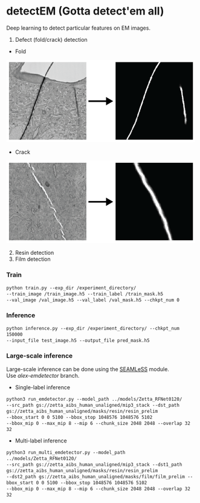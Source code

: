 # detectEM (Gotta detect'em all)

Deep learning to detect particular features on EM images.  
1. Defect (fold/crack) detection 
- Fold  
<img src="figures/repo_fold.png" width="500">

- Crack  
<img src="figures/repo_crack.png" width="500">

2. Resin detection 
3. Film detection


### Train
```
python train.py --exp_dir /experiment_directory/ 
--train_image /train_image.h5 --train_label /train_mask.h5
--val_image /val_image.h5 --val_label /val_mask.h5 --chkpt_num 0
```

### Inference
```
python inference.py --exp_dir /experiment_directory/ --chkpt_num 150000 
--input_file test_image.h5 --output_file pred_mask.h5
```

### Large-scale inference
Large-scale inference can be done using the [SEAMLeSS](https://github.com/seung-lab/SEAMLeSS) module. \
Use *alex-emdetector* branch.

- Single-label inference
```
python3 run_emdetector.py --model_path ../models/Zetta_RFNet0120/   
--src_path gs://zetta_aibs_human_unaligned/mip3_stack --dst_path gs://zetta_aibs_human_unaligned/masks/resin/resin_prelim 
--bbox_start 0 0 5100 --bbox_stop 1048576 1048576 5102 
--bbox_mip 0 --max_mip 8 --mip 6 --chunk_size 2048 2048 --overlap 32 32
```
- Multi-label inference
```
python3 run_multi_emdetector.py --model_path ../models/Zetta_RFNet0120/   
--src_path gs://zetta_aibs_human_unaligned/mip3_stack --dst1_path gs://zetta_aibs_human_unaligned/masks/resin/resin_prelim 
--dst2_path gs://zetta_aibs_human_unaligned/masks/film/film_prelim --bbox_start 0 0 5100 --bbox_stop 1048576 1048576 5102 
--bbox_mip 0 --max_mip 8 --mip 6 --chunk_size 2048 2048 --overlap 32 32
```
